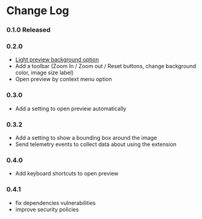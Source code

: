 # Change Log

### 0.1.0 Released

### 0.2.0
- [Light preview background option](https://github.com/vitaliymaz/vscode-svg-previewer/issues/13)
- Add a toolbar (Zoom In / Zoom out / Reset buttons, change background color, image size label)
- Open preview by context menu option

### 0.3.0
- Add a setting to open preview automatically 

### 0.3.2
- Add a setting to show a bounding box around the image
- Send telemetry events to collect data about using the extension

### 0.4.0
- Add keyboard shortcuts to open preview

### 0.4.1
- fix dependencies vulnerabilities
- improve security policies